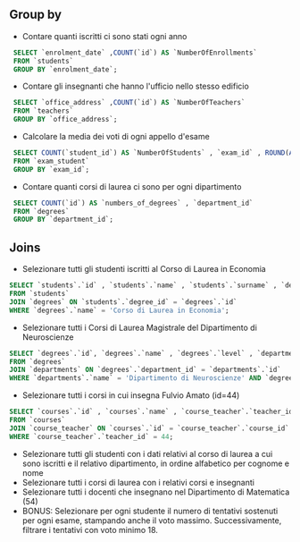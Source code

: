## Group by

- Contare quanti iscritti ci sono stati ogni anno

```sql
 SELECT `enrolment_date` ,COUNT(`id`) AS `NumberOfEnrollments`
 FROM `students`
 GROUP BY `enrolment_date`;
```

- Contare gli insegnanti che hanno l'ufficio nello stesso edificio

```sql
 SELECT `office_address` ,COUNT(`id`) AS `NumberOfTeachers`
 FROM `teachers`
 GROUP BY `office_address`;
```

- Calcolare la media dei voti di ogni appello d'esame

```sql
 SELECT COUNT(`student_id`) AS `NumberOfStudents` , `exam_id` , ROUND(AVG(`vote`), 1) AS `vote_average`
 FROM `exam_student`
 GROUP BY `exam_id`;
```

- Contare quanti corsi di laurea ci sono per ogni dipartimento

```sql
 SELECT COUNT(`id`) AS `numbers_of_degrees` , `department_id`
 FROM `degrees`
 GROUP BY `department_id`;
```

## Joins

- Selezionare tutti gli studenti iscritti al Corso di Laurea in Economia

```sql
SELECT `students`.`id` , `students`.`name` , `students`.`surname` , `degrees`.`name` AS `degree_name`
FROM `students`
JOIN `degrees` ON `students`.`degree_id` = `degrees`.`id`
WHERE `degrees`.`name` = 'Corso di Laurea in Economia';
```

- Selezionare tutti i Corsi di Laurea Magistrale del Dipartimento di Neuroscienze

```sql
SELECT `degrees`.`id`, `degrees`.`name` , `degrees`.`level` , `departments`.`name`
FROM `degrees`
JOIN `departments` ON `degrees`.`department_id` = `departments`.`id`
WHERE `departments`.`name` = 'Dipartimento di Neuroscienze' AND `degrees`.`level` = 'magistrale';
```

- Selezionare tutti i corsi in cui insegna Fulvio Amato (id=44)

```sql
SELECT `courses`.`id` , `courses`.`name` , `course_teacher`.`teacher_id`
FROM `courses`
JOIN `course_teacher` ON `courses`.`id` = `course_teacher`.`course_id`
WHERE `course_teacher`.`teacher_id` = 44;
```

- Selezionare tutti gli studenti con i dati relativi al corso di laurea a cui sono iscritti e il relativo dipartimento, in ordine alfabetico per cognome e nome
- Selezionare tutti i corsi di laurea con i relativi corsi e insegnanti
- Selezionare tutti i docenti che insegnano nel Dipartimento di Matematica (54)
- BONUS: Selezionare per ogni studente il numero di tentativi sostenuti per ogni esame, stampando anche il voto massimo. Successivamente, filtrare i tentativi con voto minimo 18.

